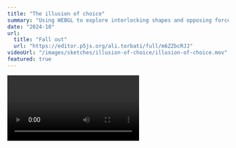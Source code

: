 ```yaml
---
title: "The illusion of choice"
summary: "Using WEBGL to explore interlocking shapes and opposing forces."
date: "2024-10"
url:
  title: "Fall out"
  url: "https://editor.p5js.org/ali.torbati/full/m6ZZbcRJJ"
videoUrl: "/images/sketches/illusion-of-choice/illusion-of-choice.mov"
featured: true
---
```


<Video source="/images/sketches/illusion-of-choice/illusion-of-choice.mov" />

This sketch was inspired by the idea of interlocking shapes and opposing forces. I wanted to create a system where the user could interact with the shapes and see how they would react to each other.

It also serves as a study in the use of WEBGL in p5.js. Although simple, it incorporates several useful techniques, such as rendering a custom font, positioning shapes in 3D space, and applying 2D sketches to 3D objects.

